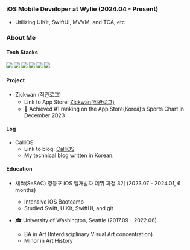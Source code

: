 
### iOS Mobile Developer at Wylie (2024.04 - Present)
- Utilizing UIKit, SwiftUI, MVVM, and TCA, etc

### About Me
#### Tech Stacks
  
<img src= "https://img.shields.io/badge/iOS-000000?style=flat-square&logo=ios&logoColor=white"/> <img src= "https://img.shields.io/badge/Swift-FA7343?style=flat-square&logo=swift&logoColor=white"/> <img src="https://img.shields.io/badge/UIKit-2396F3?style=flat-square&logo=UIKit&logoColor=white"/> <img src="https://img.shields.io/badge/SwiftUI-3B66BC?style=flat-square&logo=swift&logoColor=white"/>  <img src= "https://img.shields.io/badge/ReactiveX-B7178C?style=flat-square&logo=ReactiveX&logoColor=white"/>
<img src= "https://img.shields.io/badge/Figma-F24E1E?style=flat-square&logo=figma&logoColor=white" />

#### Project

- Zickwan (직관로그)
    - Link to App Store: [Zickwan(직관로그)](https://apps.apple.com/kr/app/%EC%A7%81%EA%B4%80%EB%A1%9C%EA%B7%B8/id6469852233)
    - 🥇 Achieved #1 ranking on the App Store(Korea)’s Sports Chart in December 2023

#### Log

- CalliOS
  - Link to blog: [CalliOS](https://calliek.tistory.com/)
  - My technical blog written in Korean.

#### Education

- 새싹(SeSAC) 영등포 iOS 앱개발자 데뷔 과정 3기 (2023.07 - 2024.01, 6 months)
    - Intensive iOS Bootcamp
    - Studied Swift, UIKit, SwiftUI, and git

- 🎓 University of Washington, Seattle (2017.09 - 2022.06)
    - BA in Art (Interdisciplinary Visual Art concentration)
    - Minor in Art History
